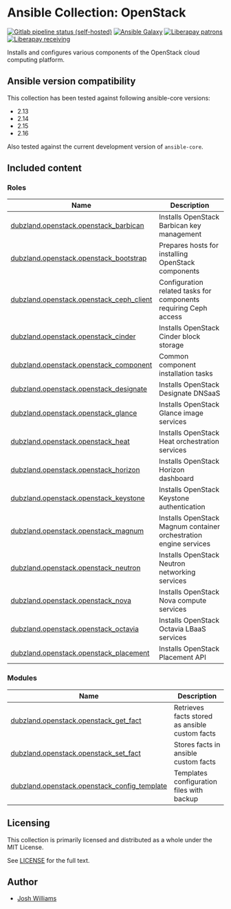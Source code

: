 # Ansible Collection: OpenStack

[![Gitlab pipeline status (self-hosted)](https://git.dubzland.com/dubzland/ansible-collection-openstack/badges/main/pipeline.svg)](https://git.dubzland.com/dubzland/ansible-collection-openstack/pipelines?scope=all&page=1&ref=main)
[![Ansible Galaxy](https://img.shields.io/badge/dynamic/json?style=flat&label=galaxy&prefix=v&url=https://galaxy.ansible.com/api/v3/collections/dubzland/openstack/&query=highest_version.version)](https://galaxy.ansible.com/ui/repo/published/dubzland/openstack/)
[![Liberapay patrons](https://img.shields.io/liberapay/patrons/jdubz)](https://liberapay.com/jdubz/donate)
[![Liberapay receiving](https://img.shields.io/liberapay/receives/jdubz)](https://liberapay.com/jdubz/donate)

Installs and configures various components of the OpenStack cloud computing
platform.

## Ansible version compatibility

This collection has been tested against following ansible-core versions:

- 2.13
- 2.14
- 2.15
- 2.16

Also tested against the current development version of `ansible-core`.

## Included content

### Roles

| Name                                                              | Description                                                       |
| ----------------------------------------------------------------- | ----------------------------------------------------------------- |
| [dubzland.openstack.openstack_barbican][openstack_barbican]       | Installs OpenStack Barbican key management                        |
| [dubzland.openstack.openstack_bootstrap][openstack_bootstrap]     | Prepares hosts for installing OpenStack components                |
| [dubzland.openstack.openstack_ceph_client][openstack_ceph_client] | Configuration related tasks for components requiring Ceph access  |
| [dubzland.openstack.openstack_cinder][openstack_cinder]           | Installs OpenStack Cinder block storage                           |
| [dubzland.openstack.openstack_component][openstack_component]     | Common component installation tasks                               |
| [dubzland.openstack.openstack_designate][openstack_designate]     | Installs OpenStack Designate DNSaaS                               |
| [dubzland.openstack.openstack_glance][openstack_glance]           | Installs OpenStack Glance image services                          |
| [dubzland.openstack.openstack_heat][openstack_heat]               | Installs OpenStack Heat orchestration services                    |
| [dubzland.openstack.openstack_horizon][openstack_horizon]         | Installs OpenStack Horizon dashboard                              |
| [dubzland.openstack.openstack_keystone][openstack_keystone]       | Installs OpenStack Keystone authentication                        |
| [dubzland.openstack.openstack_magnum][openstack_magnum]           | Installs OpenStack Magnum container orchestration engine services |
| [dubzland.openstack.openstack_neutron][openstack_neutron]         | Installs OpenStack Neutron networking services                    |
| [dubzland.openstack.openstack_nova][openstack_nova]               | Installs OpenStack Nova compute services                          |
| [dubzland.openstack.openstack_octavia][openstack_octavia]         | Installs OpenStack Octavia LBaaS services                         |
| [dubzland.openstack.openstack_placement][openstack_placement]     | Installs OpenStack Placement API                                  |

### Modules

| Name                                                                      | Description                                    |
| ------------------------------------------------------------------------- | ---------------------------------------------- |
| [dubzland.openstack.openstack_get_fact][openstack_get_fact]               | Retrieves facts stored as ansible custom facts |
| [dubzland.openstack.openstack_set_fact][openstack_set_fact]               | Stores facts in ansible custom facts           |
| [dubzland.openstack.openstack_config_template][openstack_config_template] | Templates configuration files with backup      |

## Licensing

This collection is primarily licensed and distributed as a whole under the MIT License.

See [LICENSE](https://git.dubzland.com/dubzland/ansible-collection-openstack/blob/main/LICENSE) for the full text.

## Author

- [Josh Williams](https://dubzland.com)

[openstack_barbican]: https://docs.dubzland.io/ansible-collections/collections/dubzland/openstack/openstack_barbican_role.html
[openstack_bootstrap]: https://docs.dubzland.io/ansible-collections/collections/dubzland/openstack/openstack_bootstrap_role.html
[openstack_ceph_client]: https://docs.dubzland.io/ansible-collections/collections/dubzland/openstack/openstack_ceph_client_role.html
[openstack_cinder]: https://docs.dubzland.io/ansible-collections/collections/dubzland/openstack/openstack_cinder_role.html
[openstack_component]: https://docs.dubzland.io/ansible-collections/collections/dubzland/openstack/openstack_component_role.html
[openstack_designate]: https://docs.dubzland.io/ansible-collections/collections/dubzland/openstack/openstack_designate_role.html
[openstack_glance]: https://docs.dubzland.io/ansible-collections/collections/dubzland/openstack/openstack_glance_role.html
[openstack_heat]: https://docs.dubzland.io/ansible-collections/collections/dubzland/openstack/openstack_heat_role.html
[openstack_horizon]: https://docs.dubzland.io/ansible-collections/collections/dubzland/openstack/openstack_horizon_role.html
[openstack_keystone]: https://docs.dubzland.io/ansible-collections/collections/dubzland/openstack/openstack_keystone_role.html
[openstack_magnum]: https://docs.dubzland.io/ansible-collections/collections/dubzland/openstack/openstack_magnum_role.html
[openstack_neutron]: https://docs.dubzland.io/ansible-collections/collections/dubzland/openstack/openstack_neutron_role.html
[openstack_nova]: https://docs.dubzland.io/ansible-collections/collections/dubzland/openstack/openstack_nova_role.html
[openstack_octavia]: https://docs.dubzland.io/ansible-collections/collections/dubzland/openstack/openstack_octavia_role.html
[openstack_placement]: https://docs.dubzland.io/ansible-collections/collections/dubzland/openstack/openstack_placement_role.html
[openstack_get_fact]: https://docs.dubzland.io/ansible-collections/collections/dubzland/openstack/openstack_get_fact_module.html
[openstack_set_fact]: https://docs.dubzland.io/ansible-collections/collections/dubzland/openstack/openstack_set_fact_module.html
[openstack_config_template]: https://docs.dubzland.io/ansible-collections/collections/dubzland/openstack/openstack_config_template_module.html
